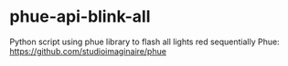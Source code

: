 # phue-api-blink-all
Python script using phue library to flash all lights red sequentially
Phue: https://github.com/studioimaginaire/phue
